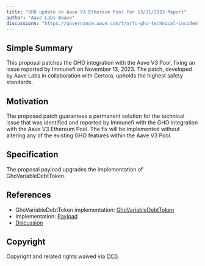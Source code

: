 ```yaml
---
title: "GHO update on Aave V3 Ethereum Pool for 13/11/2023 Report"
author: "Aave Labs @aave"
discussions: "https://governance.aave.com/t/arfc-gho-technical-incident-13-11-2023/15642"
---
```


## Simple Summary

This proposal patches the GHO integration with the Aave V3 Pool, fixing an issue reported by Immunefi on November 13, 2023. The patch, developed by Aave Labs in collaboration with Certora, upholds the highest safety standards.

## Motivation

The proposed patch guarantees a permanent solution for the technical issue that was identified and reported by Immunefi with the GHO integration with the Aave V3 Ethereum Pool. The fix will be implemented without altering any of the existing GHO features within the Aave V3 Pool.

## Specification

The proposal payload upgrades the implementation of GhoVariableDebtToken.

## References

- GhoVariableDebtToken implementation: [GhoVariableDebtToken](https://etherscan.io/address/0x20cb2f303ede313e2cc44549ad8653a5e8c0050e#code)
- Implementation: [Payload]()
- [Discussion](https://governance.aave.com/t/arfc-gho-technical-incident-13-11-2023/15642)

## Copyright

Copyright and related rights waived via [CC0](https://creativecommons.org/publicdomain/zero/1.0/).
